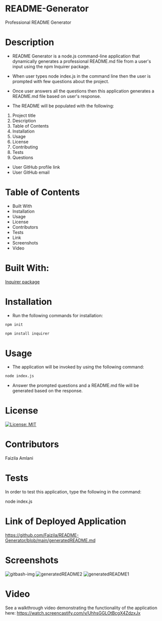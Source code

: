 # README-Generator

Professional README Generator

# Description

* README Generator is a node.js command-line application that dynamically generates a professional README.md file from a user's input using the npm Inquirer package.

* When user types node index.js in the command line then the user is prompted with few questions about the project.

* Once user answers all the questions then this application generates a README.md file based on user's response.

* The README will be populated with the following:

1. Project title
2. Description
3. Table of Contents
4. Installation
5. Usage
6. License
7. Contributing
8. Tests
9. Questions
- User GitHub profile link
- User GitHub email

# Table of Contents

* Built With
* Installation
* Usage
* License
* Contributors
* Tests
* Link
* Screenshots
* Video

# Built With:

[Inquirer package](https://www.npmjs.com/package/inquirer)

# Installation

* Run the following commands for installation:

```bash
npm init

npm install inquirer
```
# Usage

* The application will be invoked by using the following command:

```bash
node index.js
```
* Answer the prompted questions and a README.md file will be generated based on the response.

# License

[![License: MIT](https://img.shields.io/badge/License-MIT-yellow.svg)](https://opensource.org/licenses/MIT)

# Contributors

Faizila Amlani

# Tests

In order to test this application, type the following in the command:

node index.js

# Link of Deployed Application 

https://github.com/Faizila/README-Generator/blob/main/generatedREADME.md

# Screenshots

![gitbash-img](https://user-images.githubusercontent.com/78191579/137048445-ddbb0b3e-5403-4c89-9c7e-4cd03ae63de1.JPG)
![generatedREADME2](https://user-images.githubusercontent.com/78191579/137048449-af7156ca-47e9-4894-9f35-c2a268d1faf4.JPG)
![generatedREADME1](https://user-images.githubusercontent.com/78191579/137048457-0fb07295-b996-4d09-b33d-562751f2adb0.JPG)

# Video

See a walkthrough video demonstrating the functionality of the application here:
https://watch.screencastify.com/v/UhhsGGLOtBcgX4ZdzxJx

  
